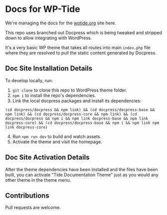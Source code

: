 # Docs for WP-Tide

We're managing the docs for the [wptide.org](http://wptide.org) site here.

This repo uses branched out Docpress which is being tweaked and stripped down to allow integrating with WordPress.

It's a very basic WP theme that takes all routes into main `index.php` file where they are resolved to pull 
the static content generated by Docpress.

## Doc Site Installation Details

To develop locally, run:
1. `git clone` to clone this repo to WordPress theme folder.
2. `npm i` to install the repo's dependencies.
3. Link the local docpress packages and install its dependencies:
```
(cd docpress/docpress && npm link) && (cd docpress/docpress-base && npm link) && (cd docpress/docpress-core && npm link) && (cd docpress/docpress && npm i && npm link docpress-base && npm link docpress-core) && (cd docpress/docpress-base && npm i && npm link npm link docpress-core)
```
4. Run `npm run dev` to build and watch assets. 
5. Activate the theme and visit the homepage.

## Doc Site Activation Details

After the theme dependencies have been installed and the files have been built, you can activate "Tide Documentation Theme" just as you would any other theme in the theme menu.

## Contributions 
Pull requests are welcome.
